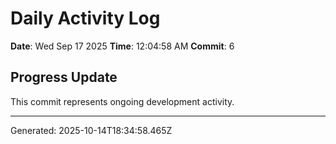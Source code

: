 # Daily Activity Log

**Date**: Wed Sep 17 2025
**Time**: 12:04:58 AM
**Commit**: 6

## Progress Update

This commit represents ongoing development activity.

---
Generated: 2025-10-14T18:34:58.465Z
